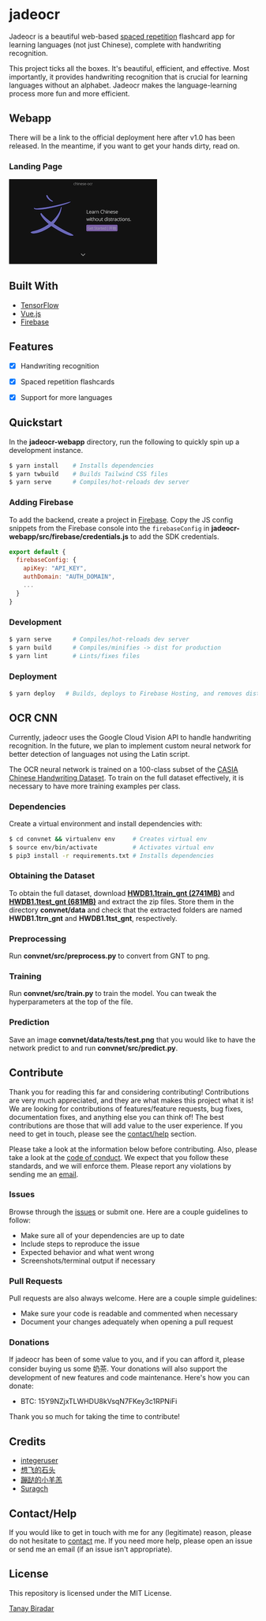 # jadeocr
Jadeocr is a beautiful web-based [spaced repetition](https://en.wikipedia.org/wiki/Spaced_repetition) flashcard app for learning languages (not just Chinese), complete with handwriting recognition.

This project ticks all the boxes. It's beautiful, efficient, and effective. Most importantly, it provides handwriting recognition that is crucial for learning languages without an alphabet. Jadeocr makes the language-learning process more fun and more efficient.


## Webapp
There will be a link to the official deployment here after v1.0 has been released. In the meantime, if you want to get your hands dirty, read on.

### Landing Page
![Landing Page](demos/landing-page.png)


## Built With
* [TensorFlow](https://www.tensorflow.org)
* [Vue.js](https://vuejs.org)
* [Firebase](https://firebase.google.com/)


## Features
* [x] Handwriting recognition
* [x] Spaced repetition flashcards
* [x] Support for more languages


## Quickstart
In the **jadeocr-webapp** directory, run the following to quickly spin up a development instance.
```bash
$ yarn install    # Installs dependencies
$ yarn twbuild    # Builds Tailwind CSS files
$ yarn serve      # Compiles/hot-reloads dev server
```

### Adding Firebase
To add the backend, create a project in [Firebase](https://firebase.google.com). Copy the JS config snippets from the Firebase console into the `firebaseConfig` in **jadeocr-webapp/src/firebase/credentials.js** to add the SDK credentials.
```javascript
export default {
  firebaseConfig: {
    apiKey: "API_KEY",
    authDomain: "AUTH_DOMAIN",
    ...
  }
}
```

### Development
```bash
$ yarn serve      # Compiles/hot-reloads dev server
$ yarn build      # Compiles/minifies -> dist for production
$ yarn lint       # Lints/fixes files
```

### Deployment
```bash
$ yarn deploy   # Builds, deploys to Firebase Hosting, and removes dist
```


## OCR CNN
Currently, jadeocr uses the Google Cloud Vision API to handle handwriting recognition. In the future, we plan to implement custom neural network for better detection of languages not using the Latin script.

The OCR neural network is trained on a 100-class subset of the [CASIA Chinese Handwriting Dataset](http://www.nlpr.ia.ac.cn/databases/handwriting/Home.html). To train on the full dataset effectively, it is necessary to have more training examples per class.

### Dependencies
Create a virtual environment and install dependencies with:
```bash
$ cd convnet && virtualenv env     # Creates virtual env
$ source env/bin/activate          # Activates virtual env
$ pip3 install -r requirements.txt # Installs dependencies
```

### Obtaining the Dataset
To obtain the full dataset, download [**HWDB1.1train_gnt (2741MB)**](http://www.nlpr.ia.ac.cn/databases/download/feature_data/HWDB1.1trn.zip) and [**HWDB1.1test_gnt (681MB)**](http://www.nlpr.ia.ac.cn/databases/download/feature_data/HWDB1.1tst.zip) and extract the zip files. Store them in the directory **convnet/data** and check that the extracted folders are named **HWDB1.1trn_gnt** and **HWDB1.1tst_gnt**, respectively.

### Preprocessing
Run **convnet/src/preprocess.py** to convert from GNT to png.

### Training
Run **convnet/src/train.py** to train the model. You can tweak the hyperparameters at the top of the file.

### Prediction
Save an image **convnet/data/tests/test.png** that you would like to have the network predict to and run **convnet/src/predict.py**.


## Contribute
Thank you for reading this far and considering contributing! Contributions are very much appreciated, and they are what makes this project what it is! We are looking for contributions of features/feature requests, bug fixes, documentation fixes, and anything else you can think of! The best contributions are those that will add value to the user experience. If you need to get in touch, please see the [contact/help](#Contact/Help) section.

Please take a look at the information below before contributing. Also, please take a look at the [code of conduct](https://github.com/TanayB11/jadeocr/blob/master/CODE_OF_CONDUCT.md). We expect that you follow these standards, and we will enforce them. Please report any violations by sending me an <a href='mailto: tanaybiradar24@gmail.com'>email</a>. 

### Issues
Browse through the [issues](https://github.com/TanayB11/jadeocr/issues) or submit one. Here are a couple guidelines to follow:
* Make sure all of your dependencies are up to date
* Include steps to reproduce the issue
* Expected behavior and what went wrong
* Screenshots/terminal output if necessary

### Pull Requests
Pull requests are also always welcome. Here are a couple simple guidelines:
* Make sure your code is readable and commented when necessary
* Document your changes adequately when opening a pull request

### Donations
If jadeocr has been of some value to you, and if you can afford it, please consider buying us some 奶茶. Your donations will also support the development of new features and code maintenance. Here's how you can donate:
* BTC: 15Y9NZjxTLWHDU8kVsqN7FKey3c1RPNiFi

Thank you so much for taking the time to contribute!


## Credits
* [integeruser](https://github.com/integeruser/CASIA-HWDB1.1-cnn)
* [想飞的石头](https://zhuanlan.zhihu.com/p/24698483)
* [蹦跶的小羊羔](https://blog.csdn.net/yql_617540298/article/details/82740382)
* [Suragch](https://stackoverflow.com/questions/49047159/spaced-repetition-algorithm-from-supermemo-sm-2)


## Contact/Help
If you would like to get in touch with me for any (legitimate) reason, please do not hesitate to 
<a href='mailto: tanaybiradar24@gmail.com'>contact</a> me. If you need more help, please open an issue or send me an email (if an issue isn't appropriate).


## License
This repository is licensed under the MIT License.

[Tanay Biradar](https://github.com/TanayB11)
